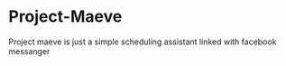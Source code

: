 # Project-Maeve
Project maeve is just a simple scheduling assistant linked with facebook messanger  
